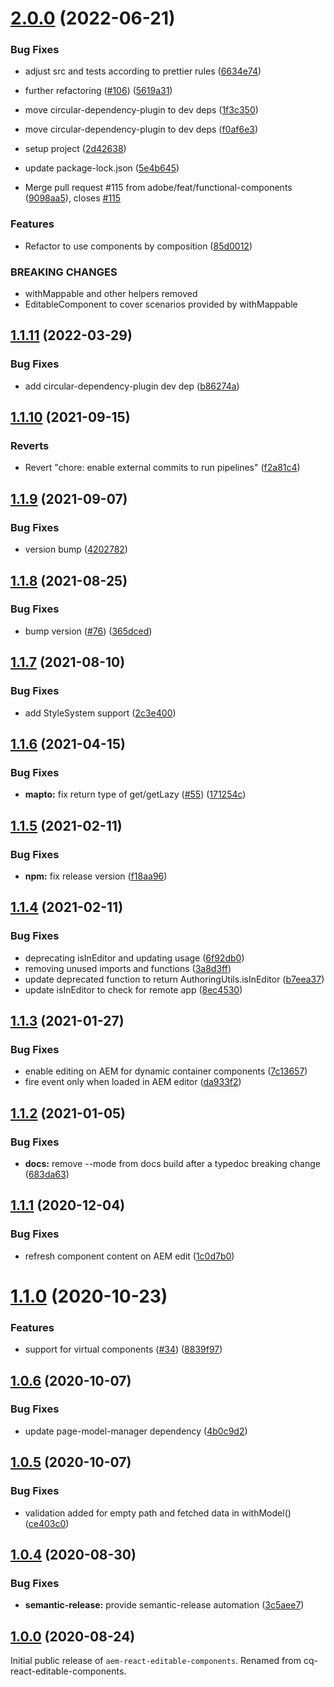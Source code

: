 # [2.0.0](https://github.com/adobe/aem-react-editable-components/compare/v1.1.11...v2.0.0) (2022-06-21)


### Bug Fixes

* adjust src and tests according to prettier rules ([6634e74](https://github.com/adobe/aem-react-editable-components/commit/6634e746c9a806f8b64cfb3c3ab2cfba3b18719c))
* further refactoring ([#106](https://github.com/adobe/aem-react-editable-components/issues/106)) ([5619a31](https://github.com/adobe/aem-react-editable-components/commit/5619a31898646e0fe83565b89afdf5b72dc25884))
* move circular-dependency-plugin to dev deps ([1f3c350](https://github.com/adobe/aem-react-editable-components/commit/1f3c3509599f9ae2bd70449ec93b7c47fe1aa79b))
* move circular-dependency-plugin to dev deps ([f0af6e3](https://github.com/adobe/aem-react-editable-components/commit/f0af6e383e0c5a854e6894d32558898a49298260))
* setup project ([2d42638](https://github.com/adobe/aem-react-editable-components/commit/2d42638aff36a9ef6662afafbc8d4b03b3ed6d80))
* update package-lock.json ([5e4b645](https://github.com/adobe/aem-react-editable-components/commit/5e4b645bde12e007d5de549a422a157d64929517))


* Merge pull request #115 from adobe/feat/functional-components ([9098aa5](https://github.com/adobe/aem-react-editable-components/commit/9098aa5a43549063553a037eeedee8c4792f8686)), closes [#115](https://github.com/adobe/aem-react-editable-components/issues/115)


### Features

* Refactor to use components by composition ([85d0012](https://github.com/adobe/aem-react-editable-components/commit/85d00122a1fe56dfee202905520554dfdc9ba2ea))


### BREAKING CHANGES

* withMappable and other helpers removed
* EditableComponent to cover scenarios provided by withMappable

## [1.1.11](https://github.com/adobe/aem-react-editable-components/compare/v1.1.10...v1.1.11) (2022-03-29)


### Bug Fixes

* add circular-dependency-plugin dev dep ([b86274a](https://github.com/adobe/aem-react-editable-components/commit/b86274a8b3f3b8f70dfbdf3251b96ecac272c50e))

## [1.1.10](https://github.com/adobe/aem-react-editable-components/compare/v1.1.9...v1.1.10) (2021-09-15)


### Reverts

* Revert "chore: enable external commits to run pipelines" ([f2a81c4](https://github.com/adobe/aem-react-editable-components/commit/f2a81c463f47ac2231746dc217aef1c0e02368bb))

## [1.1.9](https://github.com/adobe/aem-react-editable-components/compare/v1.1.8...v1.1.9) (2021-09-07)


### Bug Fixes

* version bump ([4202782](https://github.com/adobe/aem-react-editable-components/commit/4202782a01cf7b50256498f92313d3246c44d1ba))

## [1.1.8](https://github.com/adobe/aem-react-editable-components/compare/v1.1.7...v1.1.8) (2021-08-25)


### Bug Fixes

* bump version ([#76](https://github.com/adobe/aem-react-editable-components/issues/76)) ([365dced](https://github.com/adobe/aem-react-editable-components/commit/365dcedfe8e2f17fedd280da4a76fa456646c198))

## [1.1.7](https://github.com/adobe/aem-react-editable-components/compare/v1.1.6...v1.1.7) (2021-08-10)


### Bug Fixes

* add StyleSystem support ([2c3e400](https://github.com/adobe/aem-react-editable-components/commit/2c3e400930cdf4fdffc3f49512bcb6a2fa8c06bb))

## [1.1.6](https://github.com/adobe/aem-react-editable-components/compare/v1.1.5...v1.1.6) (2021-04-15)


### Bug Fixes

* **mapto:** fix return type of get/getLazy  ([#55](https://github.com/adobe/aem-react-editable-components/issues/55)) ([171254c](https://github.com/adobe/aem-react-editable-components/commit/171254cdb357291c9c625c698dbb1efe495cb8f4))

## [1.1.5](https://github.com/adobe/aem-react-editable-components/compare/v1.1.4...v1.1.5) (2021-02-11)


### Bug Fixes

* **npm:** fix release version ([f18aa96](https://github.com/adobe/aem-react-editable-components/commit/f18aa9603e3331772ee5762670a5729c1d4cf2a6))

## [1.1.4](https://github.com/adobe/aem-react-editable-components/compare/v1.1.3...v1.1.4) (2021-02-11)


### Bug Fixes

* deprecating isInEditor and updating usage ([6f92db0](https://github.com/adobe/aem-react-editable-components/commit/6f92db0a703b13949a761e16520d049ebb7e8e26))
* removing unused imports and functions ([3a8d3ff](https://github.com/adobe/aem-react-editable-components/commit/3a8d3ffaae558293547cc9c9e01daa2fea7c8a32))
* update deprecated function to return AuthoringUtils.isInEditor ([b7eea37](https://github.com/adobe/aem-react-editable-components/commit/b7eea37b064a124a436113418929d40385a422bb))
* update isInEditor to check for remote app ([8ec4530](https://github.com/adobe/aem-react-editable-components/commit/8ec4530b3769ee2a30c0cc97070ef1d1b2028c33))

## [1.1.3](https://github.com/adobe/aem-react-editable-components/compare/v1.1.2...v1.1.3) (2021-01-27)


### Bug Fixes

* enable editing on AEM for dynamic container components ([7c13657](https://github.com/adobe/aem-react-editable-components/commit/7c1365787f2d39d681a594437bcec5ead9ced80e))
* fire event only when loaded in AEM editor ([da933f2](https://github.com/adobe/aem-react-editable-components/commit/da933f2e139f158cd5200f70034afdf0a1fb9f67))

## [1.1.2](https://github.com/adobe/aem-react-editable-components/compare/v1.1.1...v1.1.2) (2021-01-05)


### Bug Fixes

* **docs:** remove --mode from docs build after a typedoc breaking change ([683da63](https://github.com/adobe/aem-react-editable-components/commit/683da63c499ffdcdc6f2cfa3067fe72eee56bd6b))

## [1.1.1](https://github.com/adobe/aem-react-editable-components/compare/v1.1.0...v1.1.1) (2020-12-04)


### Bug Fixes

* refresh component content on AEM edit ([1c0d7b0](https://github.com/adobe/aem-react-editable-components/commit/1c0d7b0dcc355a25bbccc0b5bc9e3eb348ed24cd))

# [1.1.0](https://github.com/adobe/aem-react-editable-components/compare/v1.0.6...v1.1.0) (2020-10-23)


### Features

* support for virtual components ([#34](https://github.com/adobe/aem-react-editable-components/issues/34)) ([8839f97](https://github.com/adobe/aem-react-editable-components/commit/8839f97b847e3b1bd8dc6d5694acaf63ab09f72d))

## [1.0.6](https://github.com/adobe/aem-react-editable-components/compare/v1.0.5...v1.0.6) (2020-10-07)


### Bug Fixes

* update page-model-manager dependency ([4b0c9d2](https://github.com/adobe/aem-react-editable-components/commit/4b0c9d255d7e60da786f8c8b000fc496153a5014))

## [1.0.5](https://github.com/adobe/aem-react-editable-components/compare/v1.0.4...v1.0.5) (2020-10-07)


### Bug Fixes

* validation added for empty path and fetched data in withModel() ([ce403c0](https://github.com/adobe/aem-react-editable-components/commit/ce403c060593c08cadf5c606882dd60016e9f14a))

## [1.0.4](https://github.com/adobe/aem-react-editable-components/compare/v1.0.3...v1.0.4) (2020-08-30)


### Bug Fixes

* **semantic-release:** provide semantic-release automation ([3c5aee7](https://github.com/adobe/aem-react-editable-components/commit/3c5aee71056105bc3ca1cc3a0f51ae1dc141192f))

## [1.0.0](https://github.com/adobe/aem-react-editable-components/releases/tag/v1.0.0) (2020-08-24)

Initial public release of `aem-react-editable-components`. Renamed from cq-react-editable-components.
